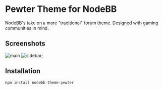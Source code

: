 Pewter Theme for NodeBB
=========================

NodeBB's take on a more "traditional" forum theme. Designed with gaming communities in mind.

## Screenshots

![main](http://i.imgur.com/7EDGVLn.png)
![sidebar](http://i.imgur.com/BmZsSbW.png);

## Installation

    npm install nodebb-theme-pewter